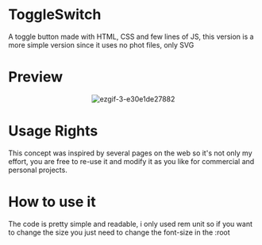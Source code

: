 # ToggleSwitch
A toggle button made with HTML, CSS and few lines of JS, this version is a more simple version since it uses no phot files, only SVG
# Preview
<p align="center">
<img src="https://i.ibb.co/xs8Tp9K/ezgif-3-e30e1de27882.gif" alt="ezgif-3-e30e1de27882" border="0">
  </p>
  
# Usage Rights

This concept was inspired by several pages on the web so it's not only my effort, you are free to re-use it and modify it as you like for commercial and personal projects.

# How to use it

The code is pretty simple and readable, i only used rem unit so if you want to change the size you just need to change the font-size in the :root

